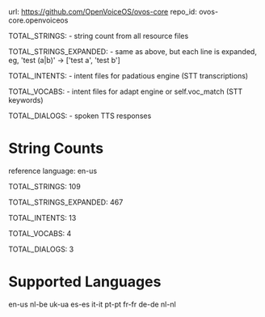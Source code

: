 url: https://github.com/OpenVoiceOS/ovos-core
repo_id: ovos-core.openvoiceos

TOTAL_STRINGS:  - string count from all resource files

TOTAL_STRINGS_EXPANDED: - same as above, but each line is expanded, eg, 'test (a|b)' -> ['test a', 'test b']

TOTAL_INTENTS: - intent files for padatious engine (STT transcriptions)

TOTAL_VOCABS: - intent files for adapt engine or self.voc_match (STT keywords)

TOTAL_DIALOGS: - spoken TTS responses

# String Counts

reference language: en-us

TOTAL_STRINGS: 109

TOTAL_STRINGS_EXPANDED: 467

TOTAL_INTENTS: 13

TOTAL_VOCABS: 4

TOTAL_DIALOGS: 3

# Supported Languages

en-us
nl-be
uk-ua
es-es
it-it
pt-pt
fr-fr
de-de
nl-nl
